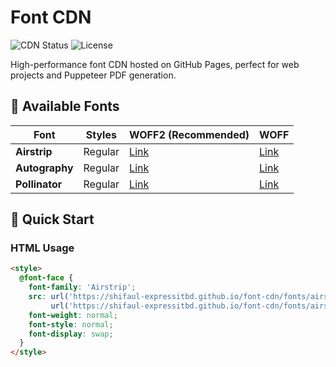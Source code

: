 # Font CDN

![CDN Status](https://img.shields.io/badge/CDN-Live-brightgreen) 
![License](https://img.shields.io/badge/License-MIT-blue)

High-performance font CDN hosted on GitHub Pages, perfect for web projects and Puppeteer PDF generation.

## 🌟 Available Fonts

| Font        | Styles       | WOFF2 (Recommended) | WOFF       |
|-------------|--------------|---------------------|------------|
| **Airstrip**  | Regular      | [Link](https://shifaul-expressitbd.github.io/font-cdn/fonts/airstrip.woff2) | [Link](https://shifaul-expressitbd.github.io/font-cdn/fonts/airstrip.woff) |
| **Autography**| Regular      | [Link](https://shifaul-expressitbd.github.io/font-cdn/fonts/autography.woff2) | [Link](https://shifaul-expressitbd.github.io/font-cdn/fonts/autography.woff) |
| **Pollinator**| Regular      | [Link](https://shifaul-expressitbd.github.io/font-cdn/fonts/pollinator.woff2) | [Link](https://shifaul-expressitbd.github.io/font-cdn/fonts/pollinator.woff) |

## 🚀 Quick Start

### HTML Usage
```html
<style>
  @font-face {
    font-family: 'Airstrip';
    src: url('https://shifaul-expressitbd.github.io/font-cdn/fonts/airstrip.woff2') format('woff2'),
         url('https://shifaul-expressitbd.github.io/font-cdn/fonts/airstrip.woff') format('woff');
    font-weight: normal;
    font-style: normal;
    font-display: swap;
  }
</style>
